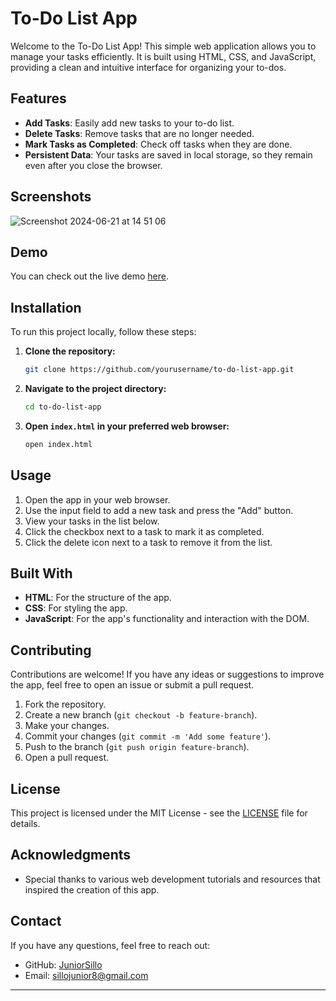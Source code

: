 # To-Do List App

Welcome to the To-Do List App! This simple web application allows you to manage your tasks efficiently. It is built using HTML, CSS, and JavaScript, providing a clean and intuitive interface for organizing your to-dos.

## Features

- **Add Tasks**: Easily add new tasks to your to-do list.
- **Delete Tasks**: Remove tasks that are no longer needed.
- **Mark Tasks as Completed**: Check off tasks when they are done.
- **Persistent Data**: Your tasks are saved in local storage, so they remain even after you close the browser.

## Screenshots
![Screenshot 2024-06-21 at 14 51 06](https://github.com/JuniorSillo/TO-DO-LIST/assets/123242158/070caebe-376e-40d7-9877-0cb09e43ade0)







## Demo

You can check out the live demo [here](http://127.0.0.1:5500/index.html).

## Installation

To run this project locally, follow these steps:

1. **Clone the repository:**

   ```bash
   git clone https://github.com/yourusername/to-do-list-app.git
   ```

2. **Navigate to the project directory:**

   ```bash
   cd to-do-list-app
   ```

3. **Open `index.html` in your preferred web browser:**

   ```bash
   open index.html
   ```

## Usage

1. Open the app in your web browser.
2. Use the input field to add a new task and press the "Add" button.
3. View your tasks in the list below.
4. Click the checkbox next to a task to mark it as completed.
5. Click the delete icon next to a task to remove it from the list.

## Built With

- **HTML**: For the structure of the app.
- **CSS**: For styling the app.
- **JavaScript**: For the app's functionality and interaction with the DOM.

## Contributing

Contributions are welcome! If you have any ideas or suggestions to improve the app, feel free to open an issue or submit a pull request.

1. Fork the repository.
2. Create a new branch (`git checkout -b feature-branch`).
3. Make your changes.
4. Commit your changes (`git commit -m 'Add some feature'`).
5. Push to the branch (`git push origin feature-branch`).
6. Open a pull request.

## License

This project is licensed under the MIT License - see the [LICENSE](LICENSE) file for details.

## Acknowledgments

- Special thanks to various web development tutorials and resources that inspired the creation of this app.

## Contact

If you have any questions, feel free to reach out:

- GitHub: [JuniorSillo](https://github.com/JuniorSillo)
- Email: sillojunior8@gmail.com

---

